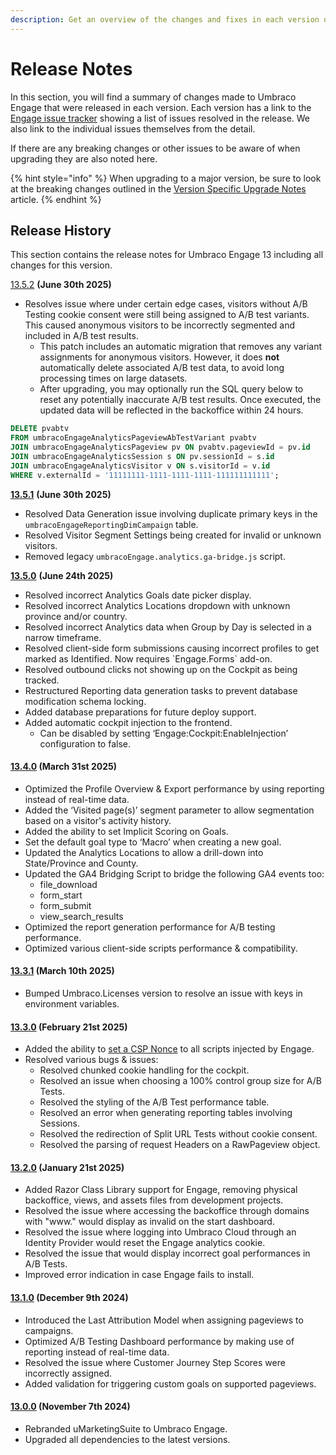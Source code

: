 ```yaml
---
description: Get an overview of the changes and fixes in each version of Umbraco Engage.
---
```


# Release Notes

In this section, you will find a summary of changes made to Umbraco Engage that were released in each version. Each version has a link to the [Engage issue tracker](https://github.com/umbraco/Umbraco.Engage.Issues/) showing a list of issues resolved in the release. We also link to the individual issues themselves from the detail.

If there are any breaking changes or other issues to be aware of when upgrading they are also noted here.

{% hint style="info" %}
When upgrading to a major version, be sure to look at the breaking changes outlined in the [Version Specific Upgrade Notes](upgrading/version-specific-upgrade-notes.md) article.
{% endhint %}

## Release History

This section contains the release notes for Umbraco Engage 13 including all changes for this version.

[13.5.2](https://www.nuget.org/packages/Umbraco.Engage/13.5.2) **(June 30th 2025)**

* Resolves issue where under certain edge cases, visitors without A/B Testing cookie consent were still being assigned to A/B test variants. This caused anonymous visitors to be incorrectly segmented and included in A/B test results.
  * This patch includes an automatic migration that removes any variant assignments for anonymous visitors. However, it does **not** automatically delete associated A/B test data, to avoid long processing times on large datasets.
  * After upgrading, you may optionally run the SQL query below to reset any potentially inaccurate A/B test results. Once executed, the updated data will be reflected in the backoffice within 24 hours.

```sql
DELETE pvabtv
FROM umbracoEngageAnalyticsPageviewAbTestVariant pvabtv
JOIN umbracoEngageAnalyticsPageview pv ON pvabtv.pageviewId = pv.id
JOIN umbracoEngageAnalyticsSession s ON pv.sessionId = s.id
JOIN umbracoEngageAnalyticsVisitor v ON s.visitorId = v.id
WHERE v.externalId = '11111111-1111-1111-1111-111111111111';
```

[**13.5.1**](https://www.nuget.org/packages/Umbraco.Engage/13.5.1) **(June 30th 2025)**

* Resolved Data Generation issue involving duplicate primary keys in the  `umbracoEngageReportingDimCampaign` table.
* Resolved Visitor Segment Settings being created for invalid or unknown visitors.
* Removed legacy `umbracoEngage.analytics.ga-bridge.js` script.

[**13.5.0**](https://www.nuget.org/packages/Umbraco.Engage/13.5.0) **(June 24th 2025)**

* Resolved incorrect Analytics Goals date picker display.
* Resolved incorrect Analytics Locations dropdown with unknown province and/or country.
* Resolved incorrect Analytics data when Group by Day is selected in a narrow timeframe.
* Resolved client-side form submissions causing incorrect profiles to get marked as Identified. Now requires \`Engage.Forms\` add-on.
* Resolved outbound clicks not showing up on the Cockpit as being tracked.
* Restructured Reporting data generation tasks to prevent database modification schema locking.
* Added database preparations for future deploy support.
* Added automatic cockpit injection to the frontend.
  * Can be disabled by setting ‘Engage:Cockpit:EnableInjection’ configuration to false.

#### [13.4.0](https://www.nuget.org/packages/Umbraco.Engage/13.4.0) (March 31st 2025)

* Optimized the Profile Overview & Export performance by using reporting instead of real-time data.
* Added the ‘Visited page(s)’ segment parameter to allow segmentation based on a visitor's activity history.
* Added the ability to set Implicit Scoring on Goals.
* Set the default goal type to ‘Macro’ when creating a new goal.
* Updated the Analytics Locations to allow a drill-down into State/Province and County.
* Updated the GA4 Bridging Script to bridge the following GA4 events too:
  * file\_download
  * form\_start
  * form\_submit
  * view\_search\_results
* Optimized the report generation performance for A/B testing performance.
* Optimized various client-side scripts performance & compatibility.

#### [13.3.1](https://www.nuget.org/packages/Umbraco.Engage/13.3.1) (March 10th 2025)

* Bumped Umbraco.Licenses version to resolve an issue with keys in environment variables.

#### [**13.3.0**](https://www.nuget.org/packages/Umbraco.Engage/13.3.0) **(February 21st 2025)**

* Added the ability to [set a CSP Nonce](getting-started/for-developers/content-security-policy-nonce-configuration.md) to all scripts injected by Engage.
* Resolved various bugs & issues:
  * Resolved chunked cookie handling for the cockpit.
  * Resolved an issue when choosing a 100% control group size for A/B Tests.
  * Resolved the styling of the A/B Test performance table.
  * Resolved an error when generating reporting tables involving Sessions.
  * Resolved the redirection of Split URL Tests without cookie consent.
  * Resolved the parsing of request Headers on a RawPageview object.

#### [**13.2.0**](https://www.nuget.org/packages/Umbraco.Engage/13.2.0) **(January 21st 2025)**

* Added Razor Class Library support for Engage, removing physical backoffice, views, and assets files from development projects.
* Resolved the issue where accessing the backoffice through domains with "www." would display as invalid on the start dashboard.
* Resolved the issue where logging into Umbraco Cloud through an Identity Provider would reset the Engage analytics cookie.
* Resolved the issue that would display incorrect goal performances in A/B Tests.
* Improved error indication in case Engage fails to install.

#### [**13.1.0**](https://www.nuget.org/packages/Umbraco.Engage/13.1.0) **(December 9th 2024)**

* Introduced the Last Attribution Model when assigning pageviews to campaigns.
* Optimized A/B Testing Dashboard performance by making use of reporting instead of real-time data.
* Resolved the issue where Customer Journey Step Scores were incorrectly assigned.
* Added validation for triggering custom goals on supported pageviews.

#### [**13.0.0**](https://www.nuget.org/packages/Umbraco.Engage/13.0.0) **(November 7th 2024)**

* Rebranded uMarketingSuite to Umbraco Engage.
* Upgraded all dependencies to the latest versions.
